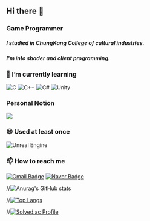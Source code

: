 ## Hi there 👋
### Game Programmer
##### I studied in ChungKang College of cultural industries.
##### I'm into shader and client programming.
### 🌱 I’m currently learning 
![C](https://img.shields.io/badge/C-A8B9CC?style=for-the-badge&logo=C&logoColor=black) ![C++](https://img.shields.io/badge/C++-00599C?style=for-the-badge&logo=cplusplus&logoColor=) ![C#](https://img.shields.io/badge/C_Sharp-239120?style=for-the-badge&logo=CSharp&logoColor=white) ![Unity](https://img.shields.io/badge/Unity-FFFFFF?style=for-the-badge&logo=Unity&logoColor=black)

### Personal Notion
 <a href="https://j0j.notion.site/My-study-01d35bc9e34d4d7499133e741f545e34?pvs=4" target="_blank"><img src="https://img.shields.io/badge/Notion-%23000000.svg?style=for-the-badge&logo=notion&logoColor=white"/></a>
 
### 😄 Used at least once
![Unreal Engine](https://img.shields.io/badge/Unreal_Engine-0E1128?style=for-the-badge&logo=UnrealEngine&logoColor=white)    

### 📫 How to reach me 
[![Gmail Badge](https://img.shields.io/badge/Gmail-d14836?style=flat-square&logo=Gmail&logoColor=white&link=mailto:wn3247101@gmail.com)](mailto:wn3247101@gmail.com) [![Naver Badge](https://img.shields.io/badge/Naver-03C75A?style=flat-square&logo=Naver&logoColor=white&link=mailto:jyj7101@naver.com)](mailto:jyj7101@naver.com)


//![Anurag's GitHub stats](https://github-readme-stats.vercel.app/api?username=jyj7101&show_icons=true&theme=radical)

//[![Top Langs](https://github-readme-stats.vercel.app/api/top-langs/?username=jyj7101&layout=donut)](https://github.com/anuraghazra/github-readme-stats) 

//[![Solved.ac Profile](http://mazassumnida.wtf/api/v2/generate_badge?boj=jyj7101)](https://solved.ac/jyj7101/)
